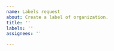 ```yaml
---
name: Labels request
about: Create a label of organization.
title: ''
labels: ''
assignees: ''

---
```



